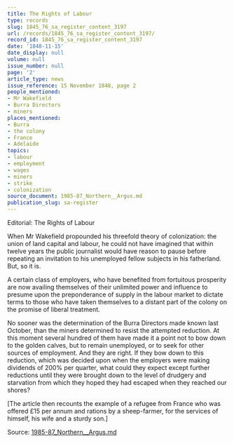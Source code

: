 ```yaml
---
title: The Rights of Labour
type: records
slug: 1845_76_sa_register_content_3197
url: /records/1845_76_sa_register_content_3197/
record_id: 1845_76_sa_register_content_3197
date: '1848-11-15'
date_display: null
volume: null
issue_number: null
page: '2'
article_type: news
issue_reference: 15 November 1848, page 2
people_mentioned:
- Mr Wakefield
- Burra Directors
- miners
places_mentioned:
- Burra
- the colony
- France
- Adelaide
topics:
- labour
- employment
- wages
- miners
- strike
- colonization
source_document: 1985-87_Northern__Argus.md
publication_slug: sa-register
---
```


Editorial: The Rights of Labour

When Mr Wakefield propounded his threefold theory of colonization: the union of land capital and labour, he could not have imagined that within twelve years the public journalist would have reason to pause before repeating an invitation to his unemployed fellow subjects in his fatherland.  But, so it is.

A certain class of employers, who have benefited from fortuitous prosperity are now availing themselves of their unlimited power and influence to presume upon the preponderance of supply in the labour market to dictate terms to those who have taken themselves to a distant part of the colony on the promise of liberal treatment.

No sooner was the determination of the Burra Directors made known last October, than the miners determined to resist the attempted reduction.  At this moment several hundred of them have made it a point not to bow down to the golden calves, but to remain unemployed, or to seek for other sources of employment.    And they are right.  If they bow down to this reduction, which was decided upon when the employers were making dividends of 200% per quarter, what could they expect except further reductions until they were brought down to the level  of drudgery and starvation from which they hoped they had escaped when they reached our shores?

[The article then recounts the example of a refugee from France who was offered £15 per annum and rations by a sheep-farmer, for the services of himself, his wife and a sturdy son.]

Source: [1985-87_Northern__Argus.md](/downloads/markdown/1985-87_Northern__Argus.md)
